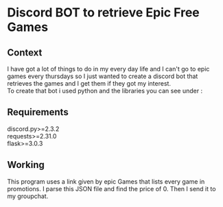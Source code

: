 # Discord BOT to retrieve Epic Free Games

## Context
I have got a lot of things to do in my every day life and I can't go to epic games every thursdays so 
I just wanted to create a discord bot that retrieves the games and I get them if they got my interest.  
To create that bot i used python and the libraries you can see under :

## Requirements 
discord.py>=2.3.2  
requests>=2.31.0  
flask>=3.0.3  

## Working 
This program uses a link given by epic Games that lists every game in promotions.
I parse this JSON file and find the price of 0. Then I send it to my groupchat.
